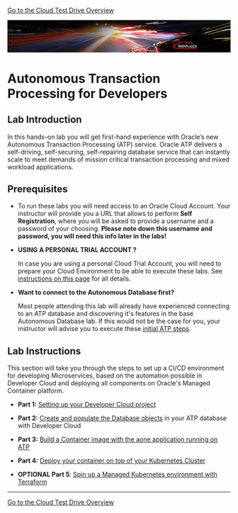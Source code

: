 [Go to the Cloud Test Drive Overview](../README.md)

![](../common/images/customer.logo2.png)

# Autonomous Transaction Processing for Developers #



## Lab Introduction ##

In this hands-on lab you will get first-hand experience with Oracle’s new Autonomous Transaction Processing (ATP) service. Oracle ATP delivers a self-driving, self-securing, self-repairing database service that can instantly scale to meet demands of mission critical transaction processing and mixed workload applications. 



## Prerequisites ##

- To run these labs you will need access to an Oracle Cloud Account.  Your instructor will provide you a URL that allows to perform **Self Registration**, where you will be asked to provide a username and a password of your choosing.  **Please note down this username and password, you will need this info later in the labs!**
       

- **USING A PERSONAL TRIAL ACCOUNT ?** 

  In case you are using a personal Cloud Trial Account, you will need to prepare your Cloud Environment to be able to execute these labs.  See [instructions on this page](../AppDev/ATP-OKE/README.md) for all details.

  
  
- **Want to connect to the Autonomous Database first?**

  Most people attending this lab will already have experienced connecting to an ATP database and discovering it's features in the base Autonomous Database lab.  If this would not be the case for you, your instructor will advise you to execute these [initial ATP steps](initial_atp_steps.md).

  

## Lab Instructions ##


This section will take you through the steps to set up a CI/CD environment for developing Microservices, based on the automation possible in Developer Cloud and deploying all components on Oracle's Managed Container platform.

- **Part 1:** [Setting up your Developer Cloud project](../AppDev/ATP-OKE/LabGuide250Devcs-proj.md)
- **Part 2:** [Create and populate the Database objects](../AppDev/ATP-OKE/LabGuide400DataLoadingIntoATP.md) in your ATP database with Developer Cloud
- **Part 3:** [Build a Container image with the aone application running on ATP](../AppDev/ATP-OKE/LabGuide650BuildDocker.md)
- **Part 4:** [Deploy your container on top of your Kubernetes Cluster](../AppDev/ATP-OKE/LabGuide670DeployDocker.md)



- **OPTIONAL Part 5**:   [Spin up a Managed Kubernetes environment with Terraform](../AppDev/ATP-OKE/LabGuide660OKE_Create.md) 



---


[Go to the Cloud Test Drive Overview](../README.md)

